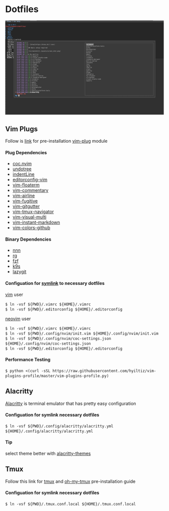 # Dotfiles

![screenshot](./assets/screen_shot.png)

## Vim Plugs

Follow is [link](https://github.com/junegunn/vim-plug) for pre-installation [vim-plug](https://github.com/junegunn/vim-plug) module

#### Plug Dependencies

- [coc.nvim](https://github.com/neoclide/coc.nvim)
- [undotree](https://github.com/mbbill/undotree)
- [indentLine](https://github.com/Yggdroot/indentLine)
- [editorconfig-vim](https://github.com/editorconfig/editorconfig-vim)
- [vim-floaterm](https://github.com/voldikss/vim-floaterm)
- [vim-commentary](https://github.com/tpope/vim-commentary)
- [vim-airline](https://github.com/vim-airline/vim-airline)
- [vim-fugitive](https://github.com/tpope/vim-fugitive)
- [vim-gitgutter](https://github.com/airblade/vim-gitgutter)
- [vim-tmux-navigator](https://github.com/christoomey/vim-tmux-navigator)
- [vim-visual-multi](https://github.com/mg979/vim-visual-multi)
- [vim-instant-markdown](https://github.com/instant-markdown/vim-instant-markdown)
- [vim-colors-github](https://github.com/cormacrelf/vim-colors-github)

#### Binary Dependencies

- [nnn](https://github.com/jarun/nnn)
- [rg](https://github.com/BurntSushi/ripgrep)
- [fzf](https://github.com/junegunn/fzf)
- [k9s](https://github.com/derailed/k9s)
- [lazygit](https://github.com/jesseduffield/lazygit)

#### Configuation for [symlink](https://linuxize.com/post/how-to-create-symbolic-links-in-linux-using-the-ln-command) to necessary dotfiles

[vim](https://www.vim.org/) user

```shell
$ ln -vsf ${PWD}/.vimrc ${HOME}/.vimrc
$ ln -vsf ${PWD}/.editorconfig ${HOME}/.editorconfig
```

[neovim](https://github.com/neovim/neovim) user

```shell
$ ln -vsf ${PWD}/.vimrc ${HOME}/.vimrc
$ ln -vsf ${PWD}/.config/nvim/init.vim ${HOME}/.config/nvim/init.vim
$ ln -vsf ${PWD}/.config/nvim/coc-settings.json ${HOME}/.config/nvim/coc-settings.json
$ ln -vsf ${PWD}/.editorconfig ${HOME}/.editorconfig
```

#### Performance Testing
``` shell
$ python <(curl -sSL https://raw.githubusercontent.com/hyiltiz/vim-plugins-profile/master/vim-plugins-profile.py)
```

## Alacritty

[Alacritty](https://github.com/alacritty/alacritty) is terminal emulator that has pretty easy configuration

#### Configuation for symlink necessary dotfiles

```shell
$ ln -vsf ${PWD}/.config/alacritty/alacritty.yml ${HOME}/.config/alacritty/alacritty.yml
```

#### Tip

select theme better with [alacritty-themes](https://www.npmjs.com/package/alacritty-themes)

## Tmux

Follow this link for [tmux](https://github.com/tmux/tmux) and [oh-my-tmux](https://github.com/gpakosz/.tmux) pre-installation guide

#### Configuation for symlink necessary dotfiles

```shell
$ ln -vsf ${PWD}/.tmux.conf.local ${HOME}/.tmux.conf.local
```
